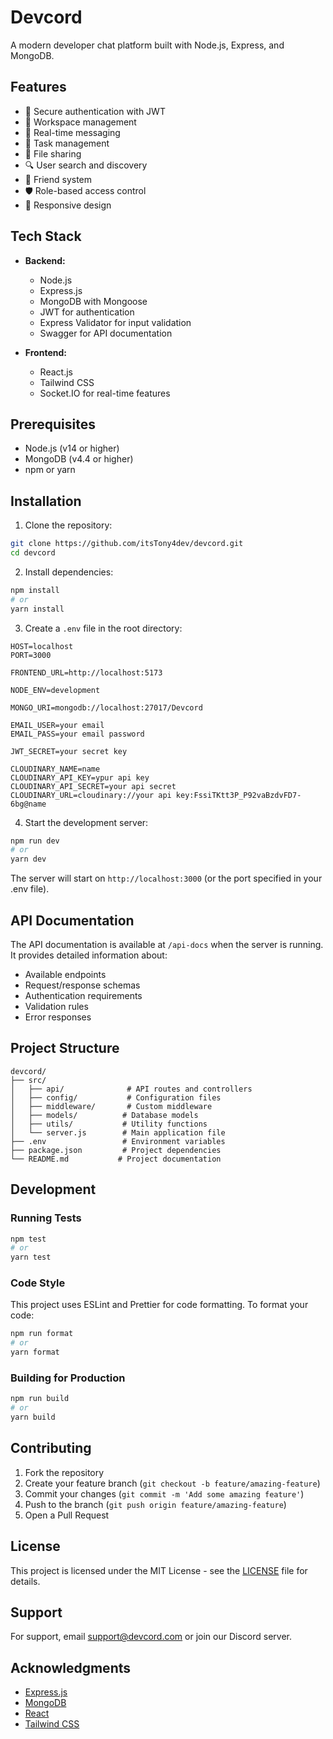# Devcord

A modern developer chat platform built with Node.js, Express, and MongoDB.

## Features

- 🔐 Secure authentication with JWT
- 👥 Workspace management
- 📨 Real-time messaging
- 📝 Task management
- 📁 File sharing
- 🔍 User search and discovery
- 👥 Friend system
- 🛡️ Role-based access control
- 📱 Responsive design

## Tech Stack

- **Backend:**
  - Node.js
  - Express.js
  - MongoDB with Mongoose
  - JWT for authentication
  - Express Validator for input validation
  - Swagger for API documentation

- **Frontend:**
  - React.js
  - Tailwind CSS
  - Socket.IO for real-time features

## Prerequisites

- Node.js (v14 or higher)
- MongoDB (v4.4 or higher)
- npm or yarn

## Installation

1. Clone the repository:
```bash
git clone https://github.com/itsTony4dev/devcord.git
cd devcord
```

2. Install dependencies:
```bash
npm install
# or
yarn install
```

3. Create a `.env` file in the root directory:
```env
HOST=localhost
PORT=3000

FRONTEND_URL=http://localhost:5173

NODE_ENV=development

MONGO_URI=mongodb://localhost:27017/Devcord

EMAIL_USER=your email
EMAIL_PASS=your email password

JWT_SECRET=your secret key

CLOUDINARY_NAME=name
CLOUDINARY_API_KEY=ypur api key
CLOUDINARY_API_SECRET=your api secret 
CLOUDINARY_URL=cloudinary://your api key:FssiTKtt3P_P92vaBzdvFD7-6bg@name
```

4. Start the development server:
```bash
npm run dev
# or
yarn dev
```

The server will start on `http://localhost:3000` (or the port specified in your .env file).

## API Documentation

The API documentation is available at `/api-docs` when the server is running. It provides detailed information about:

- Available endpoints
- Request/response schemas
- Authentication requirements
- Validation rules
- Error responses


## Project Structure

```
devcord/
├── src/
│   ├── api/              # API routes and controllers
│   ├── config/           # Configuration files
│   ├── middleware/       # Custom middleware
│   ├── models/          # Database models
│   ├── utils/           # Utility functions
│   └── server.js        # Main application file
├── .env                 # Environment variables
├── package.json         # Project dependencies
└── README.md           # Project documentation
```

## Development

### Running Tests

```bash
npm test
# or
yarn test
```

### Code Style

This project uses ESLint and Prettier for code formatting. To format your code:

```bash
npm run format
# or
yarn format
```

### Building for Production

```bash
npm run build
# or
yarn build
```

## Contributing

1. Fork the repository
2. Create your feature branch (`git checkout -b feature/amazing-feature`)
3. Commit your changes (`git commit -m 'Add some amazing feature'`)
4. Push to the branch (`git push origin feature/amazing-feature`)
5. Open a Pull Request

## License

This project is licensed under the MIT License - see the [LICENSE](LICENSE) file for details.

## Support

For support, email support@devcord.com or join our Discord server.

## Acknowledgments

- [Express.js](https://expressjs.com/)
- [MongoDB](https://www.mongodb.com/)
- [React](https://reactjs.org/)
- [Tailwind CSS](https://tailwindcss.com/)